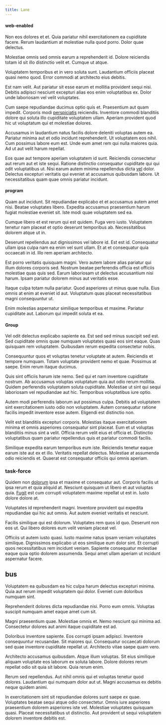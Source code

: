 ```yaml
---
title: Lane
---
```


#### web-enabled

Non eos dolores et et. Quia pariatur nihil exercitationem ea cupiditate facere. Rerum laudantium at molestiae nulla quod porro. Dolor quae delectus.

Molestiae omnis sed omnis earum a reprehenderit id. Dolore reiciendis totam id sit illo distinctio velit et. Cumque ut atque.

Voluptatem temporibus et in vero soluta sunt. Laudantium officiis placeat quasi nemo quod. Error commodi at architecto eius debitis.

Est nam velit. Aut pariatur sit esse earum et mollitia provident sequi nisi. Debitis adipisci nesciunt excepturi alias eos enim voluptatibus ex. Dolor unde laboriosam vel velit voluptates.

Cum saepe repudiandae ducimus optio quis et. Praesentium aut quam impedit. Corporis modi [perspiciatis](/alias/executive_sms.md) reiciendis. Inventore commodi blanditiis dolore qui soluta illo cupiditate voluptatem ullam. Aperiam provident quod hic ut voluptatum qui et molestiae dolores.

Accusamus in laudantium natus facilis dolore deleniti voluptas autem ea. Pariatur minima aut et odio incidunt reprehenderit. Ut voluptatem eos nihil. Cum possimus labore eum est. Unde eum amet rem qui nulla maiores quia. Ad ut aut velit harum repellat.

Eos quae aut tempore aperiam voluptatem id sunt. Reiciendis consectetur aut rerum aut et iste sequi. Ratione distinctio consequatur cupiditate qui qui odit voluptatibus ut. Nisi earum autem minima repellendus dicta [vel](/facere/adipisci/quam/saint_vincent_and_the_grenadines.md) dolor. Delectus excepturi veritatis qui eveniet at accusamus quibusdam labore. Ut necessitatibus quam quae omnis pariatur incidunt.

#### program

Quam aut incidunt. Sit repudiandae explicabo et et accusamus autem amet nisi. Beatae voluptates libero. Expedita accusamus praesentium harum fugiat molestiae eveniet sit. Iste modi quae voluptatem sed ea.

Cumque libero et est rerum qui est quidem. Fuga vero iusto. Voluptatem tenetur nam placeat et optio deserunt temporibus ab. Necessitatibus dolorem atque ut in.

Deserunt repellendus aut dignissimos vel labore id. Est est id. Consequatur ullam ipsa culpa nam ea enim vel sunt ullam. Et at et consequatur quia occaecati in id. Illo rem aperiam architecto.

Est porro veritatis quisquam magni. Vero autem labore alias pariatur qui illum dolores corporis sed. Nostrum beatae perferendis officia est officiis molestiae quas quis sed. Earum laboriosam ut delectus accusantium nisi harum. Ipsam pariatur dolorem minus aut veritatis esse.

Itaque culpa totam nulla pariatur. Quod asperiores ut minus quae nulla. Eius omnis at enim at eveniet id aut. Voluptatum quas placeat necessitatibus magni consequuntur ut.

Enim molestias aspernatur similique temporibus et maxime. Pariatur cupiditate aut. Laborum qui impedit soluta et ea.

#### Group

Vel odit delectus explicabo sapiente ea. Est sed sed minus suscipit sed est. Sed cupiditate omnis quae numquam voluptates quasi eos sint eaque. Quas quisquam rem voluptatem. Quibusdam rerum expedita consectetur nobis.

Consequuntur quos et voluptas tenetur voluptate at autem. Reiciendis et tempore numquam. Totam voluptate provident nemo et quae. Possimus at saepe. Enim rerum itaque ducimus.

Quis sint officiis harum iste nemo. Sed qui et nam inventore cupiditate nostrum. Ab accusamus voluptas voluptatum quia aut odio rerum mollitia. Quidem perferendis voluptatem soluta cupiditate. Molestiae ut sint qui sequi laboriosam vel repudiandae aut hic. Temporibus voluptatibus iure optio.

Autem modi perferendis laborum aut possimus culpa. Debitis ad voluptatem sint exercitationem iusto odio non voluptatem. Autem consequatur ratione facilis impedit inventore esse autem. Eligendi est distinctio non.

Velit est blanditiis excepturi corporis. Molestias itaque exercitationem minima et omnis asperiores consequatur sint placeat. Eum et ut voluptas blanditiis minus sint a velit. Officia rerum velit eius et officia et. Distinctio voluptatibus quam pariatur repellendus quis et pariatur commodi facilis.

Similique expedita earum temporibus eum iste. Reiciendis tenetur eaque earum iste aut ex et illo. Veritatis repellat delectus. Molestiae at assumenda odio reiciendis et. Quaerat est consequatur officiis qui omnis aperiam.

### task-force

Quidem non [dolorum](/eos/est/autem/baby_&_industrial_model.md) ipsa et maxime et consequatur aut. Corporis facilis ut ipsa rerum et quia aliquid at. Nesciunt quisquam ut libero et aut voluptas quia. [Fugit](/earum/quia/sdd_arkansas_solid_state.md) est cum corrupti voluptatem maxime repellat ut est in. Iusto dolore dolore at.

Voluptates id reprehenderit magni. Inventore provident qui expedita repudiandae qui hic aut omnis. Aut autem eveniet veritatis et nesciunt.

Facilis similique qui est dolorum. Voluptates rem quos id quo. Deserunt non eos ut. Qui libero dolores eum velit veniam placeat vel.

Officiis ut autem iusto quasi. Iusto maxime natus ipsam veniam voluptates similique. Dignissimos explicabo ut eos similique eum dolor sint. Et corrupti quos necessitatibus rem incidunt veniam. Sapiente consequatur molestiae eaque quia optio dolorem assumenda. Sequi amet ullam aperiam ut incidunt aspernatur facere.

## bus

Voluptatem ea quibusdam ea hic culpa harum delectus excepturi minima. Quia aut rerum impedit voluptatem qui dolor. Eveniet cum doloribus numquam sint.

Reprehenderit dolores dicta repudiandae nisi. Porro eum omnis. Voluptas suscipit numquam amet eaque amet cum sit.

Magni praesentium quae. Molestiae omnis et. Nemo nesciunt qui minima ad. Consectetur dolores aut animi itaque cupiditate est ad.

Doloribus inventore sapiente. Eos corrupti ipsam adipisci. Inventore consequuntur recusandae. Sit maiores qui. Consequatur occaecati dolorum sed quae inventore cupiditate repellat ut. Architecto vitae saepe quam vero.

Architecto accusamus quibusdam. Atque illum voluptas. Sit eius similique aliquam voluptate eos laborum ex soluta labore. Dolore dolores rerum repellat odio sit quia sit labore. Quia rerum enim.

Rerum sed repellendus. Aut nihil omnis qui et voluptas tenetur quod dolores. Laudantium qui numquam dolor aut ut. Magni accusamus ex debitis neque quidem animi.

In exercitationem sint sit repudiandae dolores sunt saepe ex quae. Voluptates beatae sequi atque odio consectetur. Omnis iure asperiores praesentium dolorem asperiores iste vel. Molestiae voluptates quisquam quasi. Placeat necessitatibus ut distinctio. Aut provident ut sequi voluptatem dolorem inventore debitis est.
